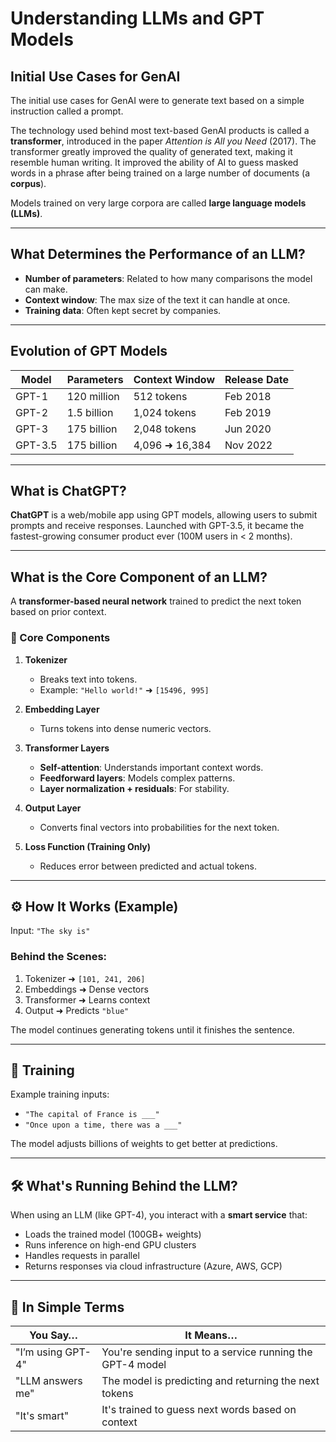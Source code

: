 
# Understanding LLMs and GPT Models

## Initial Use Cases for GenAI

The initial use cases for GenAI were to generate text based on a simple instruction called a prompt.

The technology used behind most text-based GenAI products is called a **transformer**, introduced in the paper _Attention is All you Need_ (2017). The transformer greatly improved the quality of generated text, making it resemble human writing. It improved the ability of AI to guess masked words in a phrase after being trained on a large number of documents (a **corpus**).

Models trained on very large corpora are called **large language models (LLMs)**.

---

## What Determines the Performance of an LLM?

- **Number of parameters**: Related to how many comparisons the model can make.
- **Context window**: The max size of the text it can handle at once.
- **Training data**: Often kept secret by companies.

---

## Evolution of GPT Models

| Model     | Parameters         | Context Window | Release Date   |
|-----------|--------------------|----------------|----------------|
| GPT-1     | 120 million        | 512 tokens     | Feb 2018       |
| GPT-2     | 1.5 billion        | 1,024 tokens   | Feb 2019       |
| GPT-3     | 175 billion        | 2,048 tokens   | Jun 2020       |
| GPT-3.5   | 175 billion        | 4,096 ➜ 16,384 | Nov 2022       |

---

## What is ChatGPT?

**ChatGPT** is a web/mobile app using GPT models, allowing users to submit prompts and receive responses. Launched with GPT-3.5, it became the fastest-growing consumer product ever (100M users in < 2 months).

---

## What is the Core Component of an LLM?

A **transformer-based neural network** trained to predict the next token based on prior context.

### 🔧 Core Components

1. **Tokenizer**
   - Breaks text into tokens.
   - Example: `"Hello world!"` ➜ `[15496, 995]`

2. **Embedding Layer**
   - Turns tokens into dense numeric vectors.

3. **Transformer Layers**
   - **Self-attention**: Understands important context words.
   - **Feedforward layers**: Models complex patterns.
   - **Layer normalization + residuals**: For stability.

4. **Output Layer**
   - Converts final vectors into probabilities for the next token.

5. **Loss Function (Training Only)**
   - Reduces error between predicted and actual tokens.

---

## ⚙️ How It Works (Example)

Input: `"The sky is"`

### Behind the Scenes:
1. Tokenizer ➜ `[101, 241, 206]`
2. Embeddings ➜ Dense vectors
3. Transformer ➜ Learns context
4. Output ➜ Predicts `"blue"`

The model continues generating tokens until it finishes the sentence.

---

## 🔁 Training

Example training inputs:
- `"The capital of France is ___"`
- `"Once upon a time, there was a ___"`

The model adjusts billions of weights to get better at predictions.

---

## 🛠️ What's Running Behind the LLM?

When using an LLM (like GPT-4), you interact with a **smart service** that:

- Loads the trained model (100GB+ weights)
- Runs inference on high-end GPU clusters
- Handles requests in parallel
- Returns responses via cloud infrastructure (Azure, AWS, GCP)

---

## 🔄 In Simple Terms

| You Say…           | It Means…                                                |
|--------------------|----------------------------------------------------------|
| "I’m using GPT-4"  | You're sending input to a service running the GPT-4 model |
| "LLM answers me"   | The model is predicting and returning the next tokens     |
| "It's smart"       | It's trained to guess next words based on context         |
